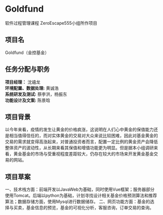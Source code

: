 # Goldfund
软件过程管理课程 ZeroEscape555小组所作项目

## 项目名
Goldfund（金控基金）

## 任务分配与职务
**项目经理：** 沈禧龙<br>
**环境配置、数据处理:** 黄诚浩<br>
**系统研发及测试:** 蔡李洪，杨振东<br>
**功能设计及文案:** 陈景晗<br>

## 项目背景
以今年来看，疫情的发生让黄金的价格疯涨，这说明在人们心中黄金的保值能力还是相当值得信任的，而对实体黄金的交易对大众来说比较困难，因此对基金黄金的交易的需求就变得高涨起来，对普通投资者而言，配置一定比例的黄金资产会降低整体资产的波动性，从长期来看其保值和增值功能更为明显。但是据本小组调研来看，黄金基金的市场与受重视程度差距较大，仍存在较大的市场来开发黄金基金交易的网站。

## 项目草案

一、技术栈方面：前端开发以JavaWeb为基础，同时使用Vue框架；服务器部分使用Tomcat。后端以python为基础，计划寻找设计相关基金价格预测算法和推荐算法；数据存储方面，使用Mysql进行数据储存。
二、网页功能方面：基金的选择与买卖，基金信息的预览，基金的可视化分析，客服咨询，订单交易的查询。
